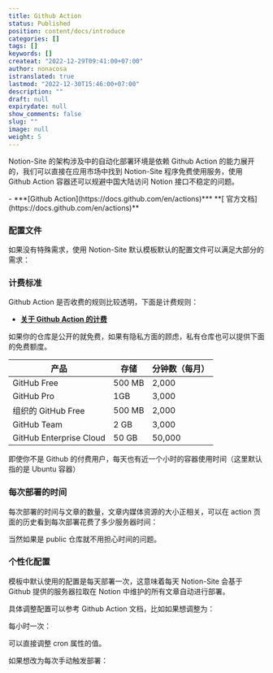 ```yaml
---
title: Github Action
status: Published
position: content/docs/introduce
categories: []
tags: []
keywords: []
createat: "2022-12-29T09:41:00+07:00"
author: nonacosa
istranslated: true
lastmod: "2022-12-30T15:46:00+07:00"
description: ""
draft: null
expirydate: null
show_comments: false
slug: ""
image: null
weight: 5
---
```

Notion-Site 的架构涉及中的自动化部署环境是依赖 Github Action 的能力展开的，我们可以直接在应用市场中找到 Notion-Site 程序免费使用服务，使用 Github Action 容器还可以规避中国大陆访问 Notion 接口不稳定的问题。



<!--more-->-  ***[Github Action](https://docs.github.com/en/actions)***  **[ 官方文档](https://docs.github.com/en/actions)** 



### 配置文件
如果没有特殊需求，使用 Notion-Site 默认模板默认的配置文件可以满足大部分的需求：



### 计费标准
Github Action 是否收费的规则比较透明，下面是计费规则：

-  **[关于 Github Action 的计费](https://docs.github.com/zh/billing/managing-billing-for-github-actions/about-billing-for-github-actions)** 

如果你的仓库是公开的就免费，如果有隐私方面的顾虑，私有仓库也可以提供下面的免费额度。




| 产品 | 存储 | 分钟数（每月） |
| --- | --- | --- |
| GitHub Free | 500 MB | 2,000 |
| GitHub Pro | 1GB | 3,000 |
| 组织的 GitHub Free | 500 MB | 2,000 |
| GitHub Team | 2 GB | 3,000 |
| GitHub Enterprise Cloud | 50 GB | 50,000 |
<!--more-->即使你不是 Github 的付费用户，每天也有近一个小时的容器使用时间（这里默认指的是  Ubuntu 容器）



### 每次部署的时间
每次部署的时间与文章的数量，文章内媒体资源的大小正相关，可以在 action 页面的历史看到每次部署花费了多少服务器时间：



当然如果是 public 仓库就不用担心时间的问题。



### 个性化配置
模板中默认使用的配置是每天部署一次，这意味着每天 Notion-Site 会基于 Github 提供的服务器拉取在 Notion 中维护的所有文章自动进行部署。

具体调整配置可以参考 Github Action 文档，比如如果想调整为：

每小时一次：

可以直接调整 cron 属性的值。



如果想改为每次手动触发部署：



